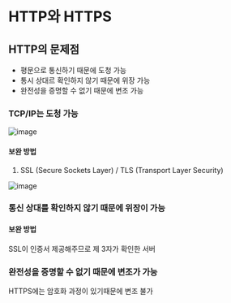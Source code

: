 # HTTP와 HTTPS

## HTTP의 문제점
* 평문으로 통신하기 때문에 도청 가능
* 통시 상대르 확인하지 않기 때문에 위장 가능
* 완전성을 증명할 수 없기 때문에 변조 가능

### TCP/IP는 도청 가능
![image](https://user-images.githubusercontent.com/38755868/203889189-80aaea8a-151d-42b8-96c4-3e5d0063e490.png)

#### 보완 방법

1. SSL (Secure Sockets Layer) / TLS (Transport Layer Security)

![image](https://user-images.githubusercontent.com/38755868/203889803-e9e6e8b9-7c69-4d3b-a7b4-6d92a68012f0.png)


### 통신 상대를 확인하지 않기 때문에 위장이 가능

#### 보완 방법

SSL이 인증서 제공해주므로 제 3자가 확인한 서버

### 완전성을 증명할 수 없기 때문에 변조가 가능

HTTPS에는 암호화 과정이 있기때문에 변조 불가
